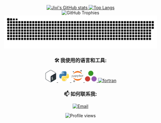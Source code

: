 <div align="center">
  <a href="https://github.com/Internal-Tide">
    <img src="https://github-readme-stats.vercel.app/api?username=Internal-Tide&show_icons=true&theme=radical&rank_icon=github" alt="Jivi's GitHub stats"/>
    <img src="https://github-readme-stats.vercel.app/api/top-langs/?username=Internal-Tide&layout=compact&theme=radical" alt="Top Langs" />
  </a>
</div>

<div align="center">
  <img src="https://github-profile-trophy.vercel.app/?username=Internal-Tide&theme=radical&row=1&column=7" alt="GitHub Trophies" />
</div>

<div align="center">
  <img src="https://raw.githubusercontent.com/Internal-Tide/Internal-Tide/output/github-contribution-grid-snake.svg" alt="snake" />
</div>

<h3 align="center">🛠️ 我使用的语言和工具:</h3>
<p align="center">
  <a href="https://www.gnu.org/software/bash/" target="_blank" rel="noreferrer"> <img src="https://raw.githubusercontent.com/devicons/devicon/master/icons/bash/bash-original.svg" alt="shell" width="40" height="40"/> </a>
  <a href="https://www.python.org" target="_blank" rel="noreferrer"> <img src="https://raw.githubusercontent.com/devicons/devicon/master/icons/python/python-original.svg" alt="python" width="40" height="40"/> </a>
  <a href="https://jupyter.org/" target="_blank" rel="noreferrer"> <img src="https://raw.githubusercontent.com/devicons/devicon/master/icons/jupyter/jupyter-original-wordmark.svg" alt="jupyter" width="40" height="40"/> </a>
  <a href="https://julialang.org/" target="_blank" rel="noreferrer"> <img src="https://raw.githubusercontent.com/devicons/devicon/master/icons/julia/julia-original.svg" alt="julia" width="40" height="40"/> </a>
  <a href="https://fortran-lang.org/" target="_blank" rel="noreferrer"> <img src="https://cdn.simpleicons.org/fortran/734F96" alt="fortran" width="40" height="40"/> </a>
</p>

<h3 align="center">📫 如何联系我:</h3>
<p align="center">
  <a href="mailto:tianzhiwei@stu.ouc.edu.cn"><img src="https://img.shields.io/badge/Email-D14836?style=for-the-badge&logo=gmail&logoColor=white" alt="Email"></a>
</p>

<div align="center">
  <img src="https://komarev.com/ghpvc/?username=Internal-Tide&label=Profile%20views&color=0e75b6&style=flat" alt="Profile views" />
</div>
